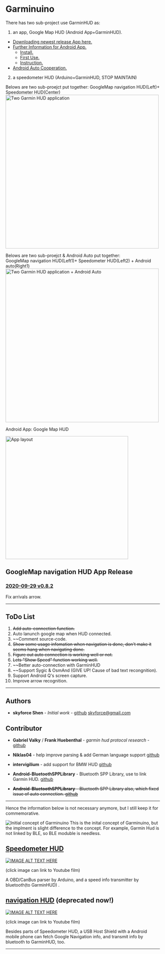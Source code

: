 # Garminuino
There has two sub-project use GarminHUD as:
1. an app, Google Map HUD  (Android App+GarminHUD).  
 * [Downloading newest release App here.](https://github.com/skyforcetw/Garminuino/releases)
 * [Further Information for Android App.](https://github.com/skyforcetw/Garminuino/blob/master/GoogleMaps_HUD/README.md)  
   * [Install.](https://github.com/skyforcetw/Garminuino/blob/master/GoogleMaps_HUD/INSTALL.md)  
   * [First Use.](https://github.com/skyforcetw/Garminuino/blob/master/GoogleMaps_HUD/FIRST_USE.md)  
   * [Instruction.](https://github.com/skyforcetw/Garminuino/blob/master/GoogleMaps_HUD/INSTRUCTIONv052.md)  
 * [Android Auto Cooperation.](https://github.com/skyforcetw/Garminuino/blob/master/GoogleMaps_HUD/AndroidAuto.md)
2. a speedometer HUD  (Arduino+GarminHUD, STOP MAINTAIN)
 

Belows are two sub-proejct put together: GoogleMap navigation HUD(Left)+ Speedometer HUD(Center)
<img src="./pics/124220.jpg" alt="Two Garmin HUD application" width="500"/>

Belows are two sub-proejct & Android Auto put together: <br>
GoogleMap navigation HUD(Left1)+ Speedometer HUD(Left2) + Android auto(Right1)<br>
<img src="./pics/163633.jpg" alt="Two Garmin HUD application + Android Auto" width="500"/>

Android App: Google Map HUD

<img src="./pics/451627.jpg" alt="App layout" width="400"/>

## GoogleMap navigation HUD App Release ##
### [2020-09-29 v0.8.2](https://github.com/skyforcetw/Garminuino/releases/download/0.8.2/gmaps_hud-release_v0.8.2.apk)
Fix arrivals arrow.

***

## ToDo List
1. ~~Add auto-connection function.~~
2. Auto lanunch google map when HUD connected.
3. ~~Comment source-code.
4. ~~Show some usage infomation when navigation is done, don't make it seems hang when navigating done.~~
5. ~~Figure out auto connection is working well or not.~~
6. ~~Lets "Show Speed" function working well.~~
7. ~~Better auto-connection with GarminHUD
8. ~~Support Sygic & OsmAnd (GIVE UP! Cause of bad text recongnition).
9. Support Android Q's screen capture.
10. Improve arrow recognition.

***

## Authors

* **skyforce Shen** - *Initial work* - [github](https://github.com/skyforcetw) skyforce@gmail.com

## Contributor
* **Gabriel Valky** / **Frank Huebenthal** - *garmin hud protocol research* - [github](https://github.com/gabonator/Work-in-progress/tree/master/GarminHud) 

* **Niklas04** - help improve parsing & add German language support
[github](https://github.com/Niklas04) 

* **intervigilium** - add support for BMW HUD 
[github](https://github.com/intervigilium) 

* **Android-BluetoothSPPLibrary** - Bluetooth SPP Library, use to link Garmin HUD.
[github](https://github.com/akexorcist/Android-BluetoothSPPLibrary) 

* ~~**Android-BluetoothSPPLibrary** - Bluetooth SPP Library also, which fixed issue of auto connection.
[github](https://github.com/naevtamarkus/Android-BluetoothSPPLibrary)~~

***

Hence the information below is not necessary anymore, but I still keep it for commemorative.

![Initial concept of Garminuino](https://trello-attachments.s3.amazonaws.com/5604cb6e078e570dfc9c7404/1794x1080/accfe9e4f1f1d10e8bb62d7630130425/sketch-1443154690685.jpg "Initial concept of Garminuino")
This is the inital concept of Garminuino, but the implment is slight difference to the concept. For example, Garmin Hud is not linked by BLE, so BLE moduble is needless.

## [Speedometer HUD](https://github.com/skyforcetw/Garminuino/tree/master/speedometer%20HUD)

[![IMAGE ALT TEXT HERE](https://i.ytimg.com/vi/P0d8nm3kuxs/hqdefault.jpg?sqp=-oaymwEZCPYBEIoBSFXyq4qpAwsIARUAAIhCGAFwAQ==&rs=AOn4CLAh96qD5deX_DeYAHk9CHNptn97JQ)](https://www.youtube.com/watch?v=P0d8nm3kuxsE)

(click image can link to Youtube film)

A OBD/CanBus parser by Arduino, and a speed info transmitter by bluetooth(to GarminHUD) .

## [navigation HUD](https://github.com/skyforcetw/Garminuino/tree/master/navigation%20HUD)      (deprecated now!)

[![IMAGE ALT TEXT HERE](https://i.ytimg.com/vi/VWV_F9V6yoA/hqdefault.jpg?sqp=-oaymwEZCPYBEIoBSFXyq4qpAwsIARUAAIhCGAFwAQ==&rs=AOn4CLDerjxVyOMK8V3hm9DaY-8zb3a1DQ)](https://www.youtube.com/watch?v=VWV_F9V6yoA)

(click image can link to Youtube film)

Besides parts of Speedometer HUD, a USB Host Shield with a Android mobile phone can fetch Google Navigation info, and transmit info by bluetooth to GarminHUD, too.

***

